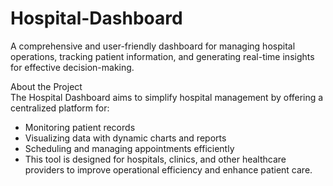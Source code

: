 # Hospital-Dashboard
A comprehensive and user-friendly dashboard for managing hospital operations, tracking patient information, and generating real-time insights for effective decision-making.

About the Project <br>
The Hospital Dashboard aims to simplify hospital management by offering a centralized platform for:

- Monitoring patient records <br>
- Visualizing data with dynamic charts and reports <br>
- Scheduling and managing appointments efficiently <br>
- This tool is designed for hospitals, clinics, and other healthcare providers to improve operational efficiency and enhance patient care.
